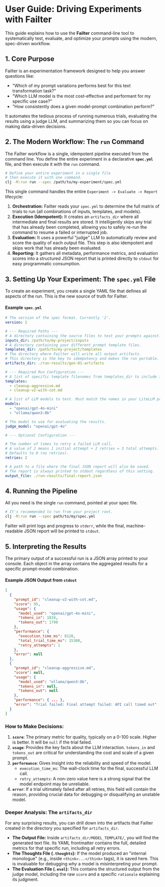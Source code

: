 # **User Guide: Driving Experiments with Failter**

This guide explains how to use the **Failter** command-line tool to systematically test, evaluate, and optimize your prompts using the modern, spec-driven workflow.

## 1. Core Purpose

Failter is an experimentation framework designed to help you answer questions like:

*   "Which of my prompt variations performs best for this text transformation task?"
*   "Which LLM model is the most cost-effective and performant for my specific use case?"
*   "How consistently does a given model-prompt combination perform?"

It automates the tedious process of running numerous trials, evaluating the results using a judge LLM, and summarizing them so you can focus on making data-driven decisions.

## 2. The Modern Workflow: The `run` Command

The Failter workflow is a single, idempotent pipeline executed from the command line. You define the entire experiment in a declarative **`spec.yml`** file, and then execute it with the `run` command.

```bash
# Define your entire experiment in a single file
# then execute it with one command.
clj -M:run run --spec /path/to/my-experiment/spec.yml
```

This single command handles the entire `Experiment -> Evaluate -> Report` lifecycle:
1.  **Orchestration:** Failter reads your `spec.yml` to determine the full matrix of trials to run (all combinations of inputs, templates, and models).
2.  **Execution (Idempotent):** It creates an `artifacts_dir` where all intermediate and final results are stored. It intelligently skips any trial that has already been completed, allowing you to safely re-run the command to resume a failed or interrupted job.
3.  **Evaluation:** It uses a powerful "judge" LLM to automatically review and score the quality of each output file. This step is also idempotent and skips work that has already been evaluated.
4.  **Reporting:** It gathers all metadata, performance metrics, and evaluation scores into a structured JSON report that is printed directly to `stdout` for easy programmatic consumption.

## 3. Setting Up Your Experiment: The `spec.yml` File

To create an experiment, you create a single YAML file that defines all aspects of the run. This is the new source of truth for Failter.

#### **Example `spec.yml`**
```yaml
# The version of the spec format. Currently '2'.
version: 2

# --- Required Paths ---
# A directory containing the source files to test your prompts against.
inputs_dir: /path/to/my-project/inputs
# A directory containing your different prompt template files.
templates_dir: /path/to/my-project/templates
# The directory where Failter will write all output artifacts.
# This directory is the key to idempotency and makes the run portable.
artifacts_dir: ./run-results/gen-01-artifacts

# --- Required Run Configuration ---
# A list of specific template filenames from templates_dir to include in this run.
templates:
  - cleanup-aggressive.md
  - cleanup-v2-with-cot.md

# A list of LLM models to test. Must match the names in your LiteLLM proxy.
models:
  - "openai/gpt-4o-mini"
  - "ollama/qwen3:8b"

# The model to use for evaluating the results.
judge_model: "openai/gpt-4o"

# --- Optional Configuration ---

# The number of times to retry a failed LLM call.
# A value of 2 means 1 initial attempt + 2 retries = 3 total attempts.
# Defaults to 0 (no retries).
retries: 2

# A path to a file where the final JSON report will also be saved.
# The report is always printed to stdout regardless of this setting.
output_file: ./run-results/final-report.json
```

## 4. Running the Pipeline

All you need is the single `run` command, pointed at your spec file.

```bash
# It's recommended to run from your project root.
clj -M:run run --spec path/to/my/spec.yml
```
Failter will print logs and progress to `stderr`, while the final, machine-readable JSON report will be printed to `stdout`.

## 5. Interpreting the Results

The primary output of a successful run is a JSON array printed to your console. Each object in the array contains the aggregated results for a specific prompt-model combination.

#### **Example JSON Output from `stdout`**
```json
[
  {
    "prompt_id": "cleanup-v2-with-cot.md",
    "score": 95,
    "usage": {
      "model_used": "openai/gpt-4o-mini",
      "tokens_in": 1834,
      "tokens_out": 1790
    },
    "performance": {
      "execution_time_ms": 8120,
      "total_trial_time_ms": 15300,
      "retry_attempts": 1
    },
    "error": null
  },
  {
    "prompt_id": "cleanup-aggressive.md",
    "score": null,
    "usage": {
      "model_used": "ollama/qwen3:8b",
      "tokens_in": null,
      "tokens_out": null
    },
    "performance": { ... },
    "error": "Trial failed: Final attempt failed: API call timed out"
  }
]
```

### How to Make Decisions:

1.  **`score`**: The primary metric for quality, typically on a 0-100 scale. Higher is better. It will be `null` if the trial failed.
2.  **`usage`**: Provides the key facts about the LLM interaction. `tokens_in` and `tokens_out` are critical for understanding the cost and scale of a given prompt.
3.  **`performance`**: Gives insight into the reliability and speed of the model.
    *   `execution_time_ms`: The wall-clock time for the final, successful LLM call.
    *   `retry_attempts`: A non-zero value here is a strong signal that the model endpoint may be unreliable.
4.  **`error`**: If a trial ultimately failed after all retries, this field will contain the reason, providing crucial data for debugging or disqualifying an unstable model.

### Deeper Analysis: The `artifacts_dir`

For any surprising results, you can drill down into the artifacts that Failter created in the directory you specified for `artifacts_dir`.

*   **The Output File:** Inside `artifacts_dir/MODEL_TEMPLATE/`, you will find the generated text file. Its YAML frontmatter contains the full, detailed metrics for that specific run, including all retry errors.
*   **The Thoughts File (`.thoughts`):** If the model produced an "internal monologue" (e.g., inside `<think>...</think>` tags), it is saved here. This is invaluable for debugging *why* a model is misinterpreting your prompt.
*   **The Evaluation File (`.eval`):** This contains the structured output from the judge model, including the raw `score` and a specific `rationale` explaining its judgment.
